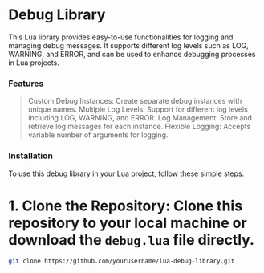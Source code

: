 # Debug Library

This Lua library provides easy-to-use functionalities for logging and managing debug messages. It supports different log levels such as LOG, WARNING, and ERROR, and can be used to enhance debugging processes in Lua projects.

### Features
> Custom Debug Instances: Create separate debug instances with unique names.
> Multiple Log Levels: Support for different log levels including LOG, WARNING, and ERROR.
> Log Management: Store and retrieve log messages for each instance.
> Flexible Logging: Accepts variable number of arguments for logging.

### Installation
To use this debug library in your Lua project, follow these simple steps:

# 1. Clone the Repository: Clone this repository to your local machine or download the `debug.lua` file directly.

```bash
git clone https://github.com/yourusername/lua-debug-library.git
```
